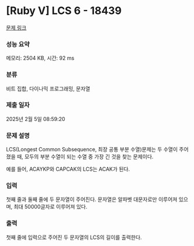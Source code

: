 # [Ruby V] LCS 6 - 18439 

[문제 링크](https://www.acmicpc.net/problem/18439) 

### 성능 요약

메모리: 2504 KB, 시간: 92 ms

### 분류

비트 집합, 다이나믹 프로그래밍, 문자열

### 제출 일자

2025년 2월 5일 08:59:20

### 문제 설명

<p>LCS(Longest Common Subsequence, 최장 공통 부분 수열)문제는 두 수열이 주어졌을 때, 모두의 부분 수열이 되는 수열 중 가장 긴 것을 찾는 문제이다.</p>

<p>예를 들어, ACAYKP와 CAPCAK의 LCS는 ACAK가 된다.</p>

### 입력 

 <p>첫째 줄과 둘째 줄에 두 문자열이 주어진다. 문자열은 알파벳 대문자로만 이루어져 있으며, 최대 50000글자로 이루어져 있다.</p>

### 출력 

 <p>첫째 줄에 입력으로 주어진 두 문자열의 LCS의 길이를 출력한다.</p>

